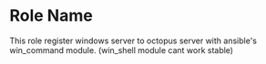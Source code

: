 Role Name
=========

This role register windows server to octopus server with ansible's win_command module. (win_shell module cant work stable)


